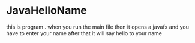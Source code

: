 # JavaHelloName
this is program .
when you run the main file then it opens a javafx and you have to enter your name 
after that it will say hello to your name
